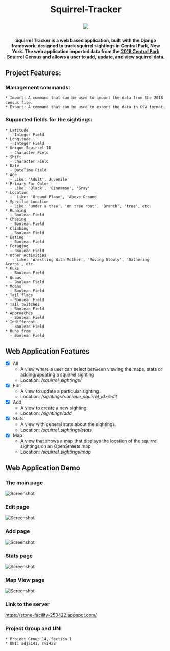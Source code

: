 <h1 align="center"> Squirrel-Tracker 

![](https://encrypted-tbn0.gstatic.com/images?q=tbn:ANd9GcSDmxds7w_jy3_ZUSU7n9mxwqa-EwfldIOv0kIfusMwLYt7OYeY&s.jpg)
</h1>
<h4 align="center">Squirrel Tracker is a web based application, built with the Django framework, designed to track squirrel sightings in Central Park, New York. The web application imported data from the  <a href="https://data.cityofnewyork.us/Environment/2018-Central-Park-Squirrel-Census-Squirrel-Data/vfnx-vebw">2018 Central Park Squirrel Census</a> and allows a user to add, update, and view squirrel data. 
</h4>

## Project Features:
### Management commands:
    * Import: A command that can be used to import the data from the 2018 census file.
    * Export: A command that can be used to export the data in CSV format.
### Supported fields for the sightings:
    * Latitude
      - Integer Field
    * Longitude
      - Integer Field
    * Unique Squirrel ID
      - Character Field
    * Shift
      - Character Field
    * Date
      - DateTime Field
    * Age
      - Like: 'Adult', Juvenile'
    * Primary Fur Color
      - Like: 'Black', 'Cinnamon', 'Gray'
    * Location
      -  Like: 'Ground Plane', 'Above Ground'
    * Specific Location
      - Like: 'under a tree', 'on tree root', 'Branch', 'tree', etc.  
    * Running
      - Boolean Field
    * Chasing
      - Boolean Field
    * Climbing
      - Boolean Field
    * Eating
      - Boolean Field
    * Foraging
      - Boolean Field
    * Other Activities
       - Like: 'Wrestling With Mother', 'Moving Slowly', 'Gathering Acorns', etc.
    * Kuks
      - Boolean Field
    * Quaas
      - Boolean Field
    * Moans
      - Boolean Field
    * Tail flags
      - Boolean Field
    * Tail twitches
      - Boolean Field
    * Approaches
      - Boolean Field
    * Indifferent
      - Boolean Field
    * Runs from
      - Boolean Field

## Web Application Features
- [x] All
    + A view where a user can select between viewing the maps, stats or adding/updating a squirrel sighting
    + Location: */squirrel_sightings/*
- [x] Edit
    + A view to update a particular sighting. 
    + Location: */sightings/<unique_squirrel_id>/edit*
- [x] Add
    + A view to create a new sighting. 
    + Location: */sightings/add*
- [x] Stats
    + A view with general stats about the sightings.
    + Location: */squirrel_sightings/stats*
- [x] Map
    + A view that shows a map that displays the location of the squirrel sightings on an OpenStreets map
    + Location: */squirrel_sightings/map*
    
## Web Application Demo 
### The main page
![Screenshot](5.png)
### Edit page
![Screenshot](4.png)
### Add page
![Screenshot](3.png)
### Stats page
![Screenshot](2.png)
### Map View page
![Screenshot](1.png)

### Link to the server
https://stone-facility-253422.appspot.com/

### Project Group and UNI
    * Project Group 14, Section 1
    * UNI: adj2141, rv2428

